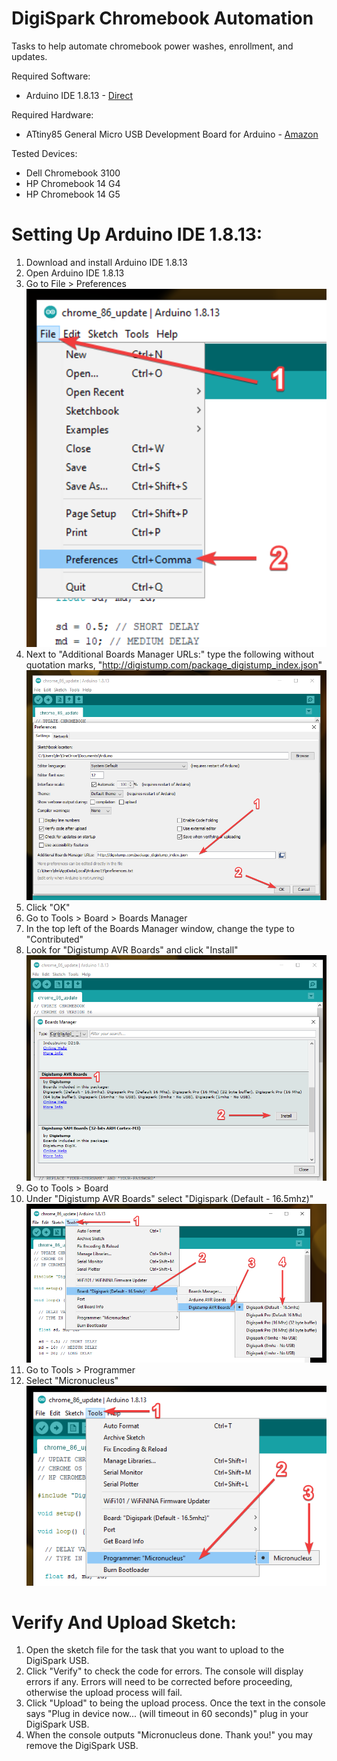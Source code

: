 # DigiSpark Chromebook Automation
Tasks to help automate chromebook power washes, enrollment, and updates.

Required Software:

* Arduino IDE 1.8.13 - [Direct](https://www.arduino.cc/en/software)


Required Hardware:

* ATtiny85 General Micro USB Development Board for Arduino - [Amazon](https://www.amazon.com/AiTrip-Digispark-Kickstarter-Attiny85-Development/dp/B0836WXQQR/ref=sr_1_5?dchild=1&keywords=digispark+usb&qid=1619496257&sr=8-5)

Tested Devices:

* Dell Chromebook 3100
* HP Chromebook 14 G4
* HP Chromebook 14 G5

# Setting Up Arduino IDE 1.8.13:

1. Download and install Arduino IDE 1.8.13
2. Open Arduino IDE 1.8.13
3. Go to File > Preferences <br /><img src="images/setting_up_arduino/3.png"   width="500">
4. Next to "Additional Boards Manager URLs:" type the following without quotation marks, "http://digistump.com/package_digistump_index.json" <br /><img src="images/setting_up_arduino/4.png"   width="500">
5. Click "OK"
6. Go to Tools > Board > Boards Manager
7. In the top left of the Boards Manager window, change the type to "Contributed"
8. Look for "Digistump AVR Boards" and click "Install" <br /><img src="images/setting_up_arduino/8.png"   width="500">
9. Go to Tools > Board
10. Under "Digistump AVR Boards" select "Digispark (Default - 16.5mhz)" <br /><img src="images/setting_up_arduino/10.png"   width="500">
11. Go to Tools > Programmer
12. Select "Micronucleus" <br /><img src="images/setting_up_arduino/12.png"   width="500">

# Verify And Upload Sketch:
1. Open the sketch file for the task that you want to upload to the DigiSpark USB.
2. Click "Verify" to check the code for errors. The console will display errors if any. Errors will need to be corrected before proceeding, otherwise the upload process will fail.
3. Click "Upload" to being the upload process. Once the text in the console says "Plug in device now... (will timeout in 60 seconds)" plug in your DigiSpark USB.
4. When the console outputs "Micronucleus done. Thank you!" you may remove the DigiSpark USB.
